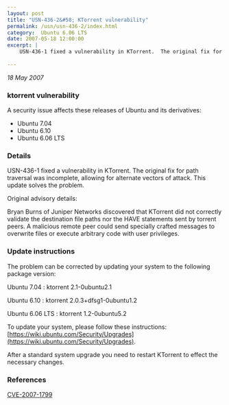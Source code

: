 ```yaml
---
layout: post
title: "USN-436-2&#58; KTorrent vulnerability"
permalink: /usn/usn-436-2/index.html
category:  Ubuntu 6.06 LTS
date: 2007-05-18 12:00:00
excerpt: |
    USN-436-1 fixed a vulnerability in KTorrent.  The original fix for path  traversal was incomplete, allowing for alternate vectors of attack.   This update solves the problem.
    
--- 
```

 
 

*18 May 2007*

### ktorrent vulnerability

A security issue affects these releases of Ubuntu and its derivatives:

* Ubuntu 7.04
* Ubuntu 6.10
* Ubuntu 6.06 LTS

### Details

USN-436-1 fixed a vulnerability in KTorrent. The original fix for path traversal was incomplete, allowing for alternate vectors of attack. This update solves the problem.

Original advisory details:

 Bryan Burns of Juniper Networks discovered that KTorrent did not correctly validate the destination file paths nor the HAVE statements sent by torrent peers. A malicious remote peer could send specially crafted messages to overwrite files or execute arbitrary code with user privileges.

### Update instructions

The problem can be corrected by updating your system to the following package version:

Ubuntu 7.04
 : ktorrent <span>2.1-0ubuntu2.1</span>

Ubuntu 6.10
 : ktorrent <span>2.0.3+dfsg1-0ubuntu1.2</span>

Ubuntu 6.06 LTS
 : ktorrent <span>1.2-0ubuntu5.2</span>

To update your system, please follow these instructions: [https://wiki.ubuntu.com/Security/Upgrades](https://wiki.ubuntu.com/Security/Upgrades).

After a standard system upgrade you need to restart KTorrent to effect the necessary changes.

### References

 
 [CVE-2007-1799](http://people.ubuntu.com/~ubuntu-security/cve/CVE-2007-1799)
 

